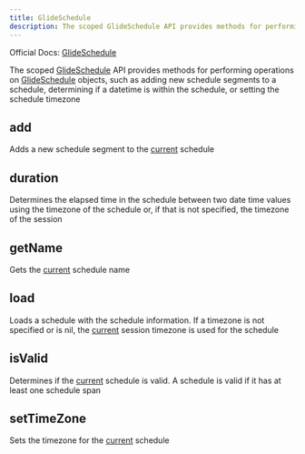 ```yaml
---
title: GlideSchedule
description: The scoped GlideSchedule API provides methods for performing operations on GlideSchedule objects, such as adding new schedule segments to a schedule, determining if a datetime is within the schedule, or setting the schedule timezone
---
```

Official Docs: [GlideSchedule](https://docs.servicenow.com/search?q=GlideSchedule)

The scoped [GlideSchedule](/reference/glideschedule/) API provides methods for performing operations on [GlideSchedule](/reference/glideschedule/) objects, such as adding new schedule segments to a schedule, determining if a datetime is within the schedule, or setting the schedule timezone

## add
Adds a new schedule segment to the [current](/reference/current/) schedule
## duration
Determines the elapsed time in the schedule between two date time values using the timezone of the schedule or, if that is not specified, the timezone of the session
## getName
Gets the [current](/reference/current/) schedule name
## load
Loads a schedule with the schedule information. If a timezone is not specified or is nil, the [current](/reference/current/) session timezone is used for the schedule
## isValid
Determines if the [current](/reference/current/) schedule is valid. A schedule is valid if it has at least one schedule span
## setTimeZone
Sets the timezone for the [current](/reference/current/) schedule
